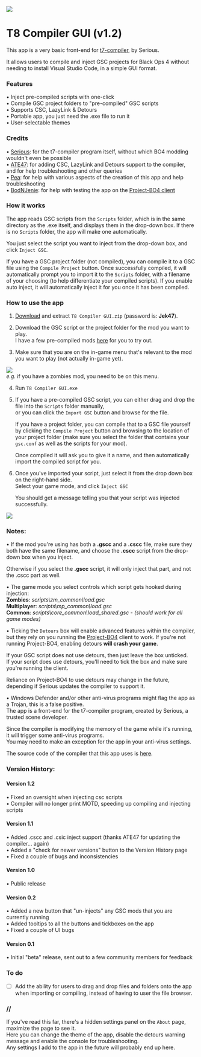 ![](https://i.ibb.co/X3yN90q/TITLE.png)

# T8 Compiler GUI (v1.2)
This app is a very basic front-end for [t7-compiler](https://github.com/shiversoftdev/t7-compiler), by Serious.

It allows users to compile and inject GSC projects for Black Ops 4 without needing to install Visual Studio Code, in a simple GUI format.

### Features
• Inject pre-compiled scripts with one-click\
• Compile GSC project folders to "pre-compiled" GSC scripts\
• Supports CSC, LazyLink & Detours\
• Portable app, you just need the .exe file to run it\
• User-selectable themes

### Credits
• [Serious](https://github.com/shiversoftdev): for the t7-compiler program itself, without which BO4 modding wouldn't even be possible\
• [ATE47](https://github.com/ate47): for adding CSC, LazyLink and Detours support to the compiler, and for help troubleshooting and other queries\
• [Pea](https://github.com/NotNierPea): for help with various aspects of the creation of this app and help troubleshooting\
• [BodNJenie](https://github.com/bodnjenie14): for help with testing the app on the [Project-BO4 client](https://github.com/project-bo4/shield-development)

### How it works
The app reads GSC scripts from the `Scripts` folder, which is in the same directory as the .exe itself, and displays them in the drop-down box. If there is no `Scripts` folder, the app will make one automatically.

You just select the script you want to inject from the drop-down box, and click `Inject GSC`. 

If you have a GSC project folder (not compiled), you can compile it to a GSC file using the `Compile Project` button. Once successfully compiled, it will automatically prompt you to import it to the `Scripts` folder, with a filename of your choosing (to help differentiate your compiled scripts). If you enable auto inject, it will automatically inject it for you once it has been compiled.

### How to use the app
1. [Download](https://github.com/Jek47/BO4-GSC-Mods/blob/main/Tools/PC/T8%20Compiler%20GUI.zip) and extract `T8 Compiler GUI.zip` (password is: **Jek47**).

2. Download the GSC script or the project folder for the mod you want to play.\
   I have a few pre-compiled mods [here](https://github.com/Jek47/BO4-GSC-Mods/tree/main/Zombies%20Mods) for you to try out.

3. Make sure that you are on the in-game menu that's relevant to the mod you want to play (not actually in-game yet).

![](https://i.ibb.co/mhkjbD0/Zombies.png)\
*e.g.* if you have a zombies mod, you need to be on this menu.

4. Run `T8 Compiler GUI.exe`

5. If you have a pre-compiled GSC script, you can either drag and drop the file into the `Scripts` folder manually,\
   or you can click the `Import GSC` button and browse for the file.

   If you have a project folder, you can compile that to a GSC file yourself by clicking the `Compile Project` button and browsing to the location of your project folder (make sure you select the folder that contains your `gsc.conf` as well as the scripts for your mod).
   
   Once compiled it will ask you to give it a name, and then automatically import the compiled script for you.
   
6. Once you've imported your script, just select it from the drop down box on the right-hand side.\
   Select your game mode, and click `Inject GSC`

   You should get a message telling you that your script was injected successfully.

![](https://i.ibb.co/C517NwZ/STEP6.png)

### Notes:
• If the mod you're using has both a **.gscc** and a **.cscc** file, make sure they both have the same filename, and choose the **.cscc** script from the drop-down box when you inject.

Otherwise if you select the **.gscc** script, it will only inject that part, and not the .cscc part as well. 

• The game mode you select controls which script gets hooked during injection:\
**Zombies**: *scripts\zm_common\load.gsc*\
**Multiplayer**: *scripts\mp_common\load.gsc*\
**Common**: *scripts\core_common\load_shared.gsc - (should work for all game modes)*

• Ticking the `Detours` box will enable advanced features within the compiler, but they rely on you running the [Project-BO4](https://github.com/project-bo4/shield-development) client to work. If you're not running Project-BO4, enabling detours **will crash your game**. 

If your GSC script does not use detours, then just leave the box unticked.\
If your script does use detours, you'll need to tick the box and make sure you're running the client.

Reliance on Project-BO4 to use detours may change in the future, depending if Serious updates the compiler to support it. 

• Windows Defender and/or other anti-virus programs might flag the app as a Trojan, this is a false positive.\
The app is a front-end for the t7-compiler program, created by Serious, a trusted scene developer.

Since the compiler is modifying the memory of the game while it's running, it will trigger some anti-virus programs.\
You may need to make an exception for the app in your anti-virus settings.

The source code of the compiler that this app uses is [here](https://github.com/ate47/t7-compiler/tree/dev_csc_inj).

### Version History:
#### Version 1.2
• Fixed an oversight when injecting csc scripts\
• Compiler will no longer print MOTD, speeding up compiling and injecting scripts

#### Version 1.1
• Added .cscc and .csic inject support (thanks ATE47 for updating the compiler... again)\
• Added a "check for newer versions" button to the Version History page\
• Fixed a couple of bugs and inconsistencies

#### Version 1.0
• Public release

#### Version 0.2
• Added a new button that "un-injects" any GSC mods that you are currently running\
• Added tooltips to all the buttons and tickboxes on the app\
• Fixed a couple of UI bugs

#### Version 0.1
• Initial "beta" release, sent out to a few community members for feedback

### To do
- [ ] Add the ability for users to drag and drop files and folders onto the app when importing or compiling, instead of having to user the file browser.

### //

If you've read this far, there's a hidden settings panel on the `About` page, maximize the page to see it.\
Here you can change the theme of the app, disable the detours warning message and enable the console for troubleshooting.\
Any settings I add to the app in the future will probably end up here.
